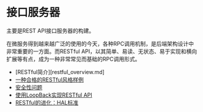 # 接口服务器

主要是REST API接口服务器的构建。

在微服务得到越来越广泛的使用的今天，各种RPC调用机制，是后端架构设计中非常重要的一方面。而RESTful API，以其简单、易读、无状态、易于实现和横向扩展等有点，成为一种非常常见而基础的RPC调用形式。

* [RESTful简介][restful_overview.md]
* [一种合格的RESTful风格样例](restful_styling.md)
* [安全性问题](security.md)
* [使用LoopBack实现RESTful API](loopback.md)
* [RESTful的进化：HAL标准](hal.md)
